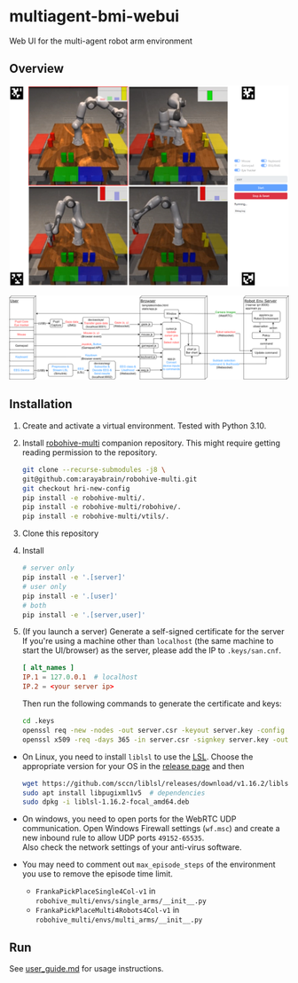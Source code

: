 # multiagent-bmi-webui
Web UI for the multi-agent robot arm environment

## Overview
![web interface image](assets/web_interface.png)

![overview image](assets/overview.png)


## Installation
1. Create and activate a virtual environment. Tested with Python 3.10.
2. Install [robohive-multi](https://github.com/arayabrain/robohive-multi) companion repository.
This might require getting reading permission to the repository.

    ```bash
    git clone --recurse-submodules -j8 \
    git@github.com:arayabrain/robohive-multi.git
    git checkout hri-new-config
    pip install -e robohive-multi/.
    pip install -e robohive-multi/robohive/.
    pip install -e robohive-multi/vtils/.
    ```

3. Clone this repository
4. Install
    ```bash
    # server only
    pip install -e '.[server]'
    # user only
    pip install -e '.[user]'
    # both
    pip install -e '.[server,user]'
    ```
5. (If you launch a server) Generate a self-signed certificate for the server  
    If you're using a machine other than `localhost` (the same machine to start the UI/browser) as the server, please add the IP to `.keys/san.cnf`.
    ```cnf
    [ alt_names ]
    IP.1 = 127.0.0.1  # localhost
    IP.2 = <your server ip>
    ```
    Then run the following commands to generate the certificate and keys:
    ```bash
    cd .keys
    openssl req -new -nodes -out server.csr -keyout server.key -config san.cnf
    openssl x509 -req -days 365 -in server.csr -signkey server.key -out server.crt -extensions req_ext -extfile san.cnf
    ```

- On Linux, you need to install `liblsl` to use the [LSL](https://github.com/sccn/liblsl).
    Choose the appropriate version for your OS in the [release page](https://github.com/sccn/liblsl/releases) and then
    ```bash
    wget https://github.com/sccn/liblsl/releases/download/v1.16.2/liblsl-1.16.2-focal_amd64.deb  # change to the appropriate one
    sudo apt install libpugixml1v5  # dependencies
    sudo dpkg -i liblsl-1.16.2-focal_amd64.deb
    ```

- On windows, you need to open ports for the WebRTC UDP communication.
Open Windows Firewall settings (`wf.msc`) and create a new inbound rule to allow UDP ports `49152-65535`.  
Also check the network settings of your anti-virus software.

- You may need to comment out `max_episode_steps` of the environment you use to remove the episode time limit.
    - `FrankaPickPlaceSingle4Col-v1` in `robohive_multi/envs/single_arms/__init__.py`
    - `FrankaPickPlaceMulti4Robots4Col-v1` in `robohive_multi/envs/multi_arms/__init__.py`


## Run
See [user_guide.md](user_guide.md) for usage instructions.

